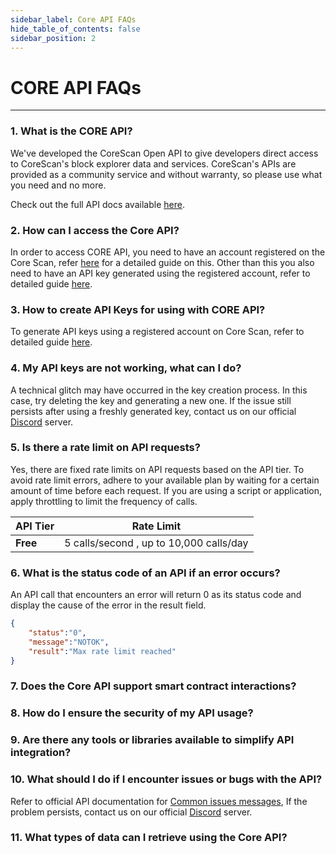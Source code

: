 ```yaml
---
sidebar_label: Core API FAQs
hide_table_of_contents: false
sidebar_position: 2
---
```


# CORE API FAQs
---

### 1. What is the CORE API?

We've developed the CoreScan Open API to give developers direct access to CoreScan's block explorer data and services. CoreScan's APIs are provided as a community service and without warranty, so please use what you need and no more.

Check out the full API docs available [here](https://docs.coredao.org/api/).

### 2. How can I access the Core API?

In order to access CORE API, you need to have an account registered on the Core Scan, refer [here](https://docs.coredao.org/api/tutorials/creating-an-account) for a detailed guide on this. Other than this you also need to have an API key generated using the registered account, refer to detailed guide [here](https://docs.coredao.org/api/tutorials/generate-an-api-key).

### 3. How to create API Keys for using with CORE API?

To generate API keys using a registered account on Core Scan, refer to detailed guide [here](https://docs.coredao.org/api/tutorials/generate-an-api-key).

### 4. My API keys are not working, what can I do?

A technical glitch may have occurred in the key creation process. In this case, try deleting the key and generating a new one.​ If the issue still persists after using a freshly generated key, contact us on our official [Discord](https://discord.com/invite/coredaoofficial) server.

### 5. Is there a rate limit on API requests?

Yes, there are fixed rate limits on API requests based on the API tier. To avoid rate limit errors, adhere to your available plan by waiting for a certain amount of time before each request. If you are using a script or application, apply throttling to limit the frequency of calls.

| **API Tier** | **Rate Limit** |
| ------------ | -------------- |
| **Free**     | 5 calls/second , up to 10,000 calls/day |

### 6. What is the status code of an API if an error occurs?

An API call that encounters an error will return 0 as its status code and display the cause of the error in the result field.

```json
{
    "status":"0",
    "message":"NOTOK",
    "result":"Max rate limit reached"
}
```

### 7. Does the Core API support smart contract interactions?

### 8. How do I ensure the security of my API usage?

### 9. Are there any tools or libraries available to simplify API integration?

### 10. What should I do if I encounter issues or bugs with the API?

Refer to official API documentation for [Common issues messages](https://docs.coredao.org/api/tutorials/common-error-messages), If the problem persists, contact us on our official [Discord](https://discord.com/invite/coredaoofficial) server.

### 11. What types of data can I retrieve using the Core API?